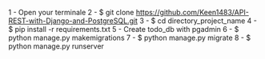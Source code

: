1 - Open your terminale
2 - $ git clone https://github.com/Keen1483/API-REST-with-Django-and-PostgreSQL.git
3 - $ cd directory_project_name
4 - $ pip install -r requirements.txt
5 - Create todo_db with pgadmin
6 - $ python manage.py makemigrations
7 - $ python manage.py migrate
8 - $ python manage.py runserver